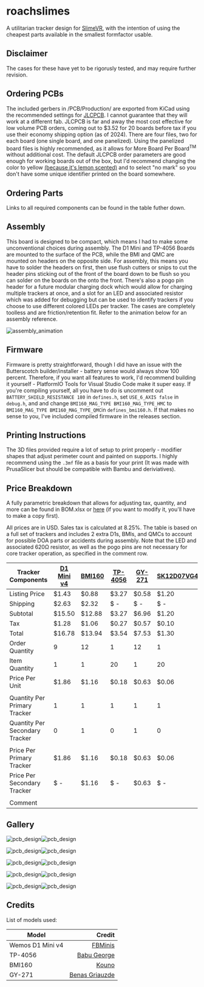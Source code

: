 # roachslimes

A utilitarian tracker design for [SlimeVR](https://docs.slimevr.dev/), with the intention of using the cheapest parts available in the smallest formfactor usable.

## Disclaimer

The cases for these have yet to be rigorusly tested, and may require further revision.

## Ordering PCBs

The included gerbers in /PCB/Production/ are exported from KiCad using the recommended settings for [JLCPCB](https://jlcpcb.com). I cannot guarantee that they will work at a different fab. JLCPCB is far and away the most cost effective for low volume PCB orders, coming out to $3.52 for 20 boards before tax if you use their economy shipping option (as of 2024). There are four files, two for each board (one single board, and one panelized). Using the panelized board files is highly recommended, as it allows for More Board Per Board<sup>TM</sup> without additional cost. The default JLCPCB order parameters are good enough for working boards out of the box, but I'd recommend changing the color to yellow [(because it's lemon scented)](https://x.com/MKVRiscy/status/1821870120697987492) and to select "no mark" so you don't have some unique identifier printed on the board somewhere.

## Ordering Parts

Links to all required components can be found in the table futher down.

## Assembly

This board is designed to be compact, which means I had to make some unconventional choices during assembly. The D1 Mini and TP-4056 Boards are mounted to the surface of the PCB, while the BMI and QMC are mounted on headers on the opposite side. For assembly, this means you have to solder the headers on first, then use flush cutters or snips to cut the header pins sticking out of the front of the board down to be flush so you can solder on the boards on the onto the front. There's also a pogo pin header for a future modular charging dock which would allow for charging multiple trackers at once, and a slot for an LED and associated resistor which was added for debugging but can be used to identify trackers if you choose to use different colored LEDs per tracker. The cases are completely toolless and are friction/retention fit. Refer to the animation below for an assembly reference.

![assembly_animation](Images/speen1.gif)

## Firmware

Firmware is pretty straightforward, though I did have an issue with the Butterscotch builder/installer - battery sense would always show 100 percent. Therefore, if you want all features to work, I'd recommend building it yourself - PlatformIO Tools for Visual Studio Code make it super easy. If you're compiling yourself, all you have to do is uncomment out `BATTERY_SHIELD_RESISTANCE 180` in `defines.h`, set `USE_6_AXIS false` in `debug.h`, and and change `BMI160_MAG_TYPE BMI160_MAG_TYPE_HMC` to `BMI160_MAG_TYPE BMI160_MAG_TYPE_QMC`in `defines_bmi160.h`. If that makes no sense to you, I've included compiled firmware in the releases section. 

## Printing Instructions

The 3D files provided require a lot of setup to print properly - modifier shapes that adjust perimeter count and painted on supports. I highly recommend using the `.3mf` file as a basis for your print (It was made with PrusaSlicer but should be compatible with Bambu and deriviatives).

## Price Breakdown

A fully parametric breakdown that allows for adjusting tax, quantity, and more can be found in BOM.xlsx or [here](https://docs.google.com/spreadsheets/d/1RTwIJsGUY1e1f047yFT5OwqJSmgT3SN4hO7gHYImR_g/copy) (if you want to modify it, you'll have to make a copy first).

All prices are in USD. Sales tax is calculated at 8.25%. The table is based on a full set of trackers and includes 2 extra D1s, BMIs, and QMCs to account for possible DOA parts or accidents during assembly. Note that the LED and associated 620Ω resistor, as well as the pogo pins are not necessary for core tracker operation, as specified in the comment row.

| Tracker Components | [D1 Mini v4](https://www.aliexpress.us/item/32831353752.html) | [BMI160](https://www.aliexpress.us/item/1005007143698152.html) | [TP-4056](https://www.aliexpress.us/item/1005006379403615.html) | [GY-271](https://www.aliexpress.us/item/1556804905.html) | [SK12D07VG4](https://www.aliexpress.us/item/3256806149664764.html) | [JST-PH-4P](https://www.aliexpress.us/item/33011797617.html) | [Pogo Female](https://www.aliexpress.us/item/3256804960956555.html) | [B5817WS](https://www.aliexpress.us/item/1005004633629467.html) | [0805 180k](https://www.aliexpress.us/item/1005007032369041.html) | [0806 620r](https://www.aliexpress.us/item/3256806846054289.html) | [0805 LED](https://www.aliexpress.us/item/3256805245629305.html) | [803450](https://www.aliexpress.us/item/1005003621836701.html) | [Wires](https://www.aliexpress.us/item/1005007558078161.html) | Motherboard | Daughterboard | Total |
| ------------------------------ | ---------------------------------------------------------- | -------------------------------------------------------------- | -------------------------------------------------------------- | -------------------------------------------------------- | ------------------------------------------------------------------ | ------------------------------------------------------------ | ------------------------------------------------------------------- | --------------------------------------------------------------- | ----------------------------------------------------------------- | ----------------------------------------------------------------- | ---------------------------------------------------------------- | -------------------------------------------------------------- | ------------------------------------------------------------- | ----------------------------- | --------------------------------- | ------------ |
| Listing Price | $1.43 | $0.88 | $3.27 | $0.58 | $1.20 | $3.79 | $12.93 | $1.20 | $1.05 | $1.05 | $2.47 | $25.99 | $11.93 | $2.00 | $2.00 | |
| Shipping | $2.63 | $2.32 | $ \- | $ \- | $ \- | $ \- | $ \- | $ \- | $ \- | $ \- | $ \- | $ \- | $ \- | $1.52 | $1.52 | $7.99 |
| Subtotal | $15.50 | $12.88 | $3.27 | $6.96 | $1.20 | $3.79 | $12.93 | $1.20 | $1.05 | $1.05 | $2.47 | $25.99 | $11.93 | $3.52 | $3.52 | $107.26 |
| Tax | $1.28 | $1.06 | $0.27 | $0.57 | $0.10 | $0.31 | $1.07 | $0.10 | $0.09 | $0.09 | $0.20 | $2.14 | $0.98 | $0.29 | $0.29 | $8.85 |
| Total | $16.78 | $13.94 | $3.54 | $7.53 | $1.30 | $4.10 | $14.00 | $1.30 | $1.14 | $1.14 | $2.67 | $28.13 | $12.91 | $3.81 | $3.81 | $116.11 |
| Order Quantity | 9 | 12 | 1 | 12 | 1 | 1 | 1 | 1 | 1 | 1 | 1 | 1 | 1 | 1 | 1 | |
| Item Quantity | 1 | 1 | 20 | 1 | 20 | 100 | 20 | 100 | 100 | 100 | 600 | 10 | 12 | 20 | 40 | |
| Price Per Unit | $1.86 | $1.16 | $0.18 | $0.63 | $0.06 | $0.04 | $0.70 | $0.01 | $0.01 | $0.01 | $0.00 | $2.81 | $1.08 | $0.19 | $0.10 | |
| | | | | | | | | | | | | | | | | |
| Quantity Per Primary Tracker | 1 | 1 | 1 | 1 | 1 | 1 | 1 | 2 | 1 | 1 | 1 | 1 | 0 | 1 | 0 | |
| Quantity Per Secondary Tracker | 0 | 1 | 0 | 1 | 0 | 1 | 0 | 0 | 0 | 0 | 0 | 0 | 1 | 0 | 1 | |
| | | | | | | | | | | | | | | | | |
| Price Per Primary Tracker | $1.86 | $1.16 | $0.18 | $0.63 | $0.06 | $0.04 | $0.70 | $0.03 | $0.01 | $0.01 | $0.00 | $2.81 | $ \- | $0.19 | $ \- | $7.69 |
| Price Per Secondary Tracker | $ \- | $1.16 | $ \- | $0.63 | $ \- | $0.04 | $ \- | $ \- | $ \- | $ \- | $ \- | $ \- | $1.08 | $ \- | $0.10 | $3.00 |
| | | | | | | | | | | | | | | | | |
| Comment | | | | | | | Optional | | | Optional | Optional | | | | | |

## Gallery

![pcb_design](Images/mobo_front_small.png)![pcb_design](Images/mobo_back_small.png)

![pcb_design](Images/mobo_0.png)![pcb_design](Images/mobo_1.png)

![pcb_design](Images/mobo_2.png)![pcb_design](Images/mobo_3.png)

![pcb_design](Images/pcbnew_2024-10-07_12-21-47.png)![pcb_design](Images/pcbnew_2024-10-07_12-21-49.png)

![pcb_design](Images/pcbnew_2024-10-07_12-21-37.png)![pcb_design](Images/pcbnew_2024-10-07_12-21-40.png)

## Credits

List of models used:

| Model | Credit |
|--|--:|
| Wemos D1 Mini v4 | [FBMinis](https://grabcad.com/library/wemos-esp8266-lolin-d1-mini-v4-1) |
| TP-4056 | [Babu George](https://grabcad.com/library/03962a-hw107-lithium-battery-charging-module-1) |
| BMI160 | [Kouno](https://store.kouno.xyz/products/bmi270-breakout-board) |
| GY-271 | [Benas Griauzde](https://grabcad.com/library/gy-271-hmc5883l-triple-3-axis-digital-compass-magnetometer-sensor-module-1) |
